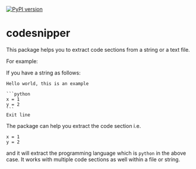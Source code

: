 [![PyPI version](https://badge.fury.io/py/code-snipper.svg)](https://badge.fury.io/py/code-snipper)


# codesnipper

This package helps you to extract code sections from a string or a text file.

For example:

If you have a string as follows:

````
Hello world, this is an example

```python
x = 1
y = 2
```
Exit line
````
The package can help you extract the code section i.e.
```
x = 1
y = 2
```
and it will extract the programming language which is `python` in the above case.
It works with multiple code sections as well within a file or string.
